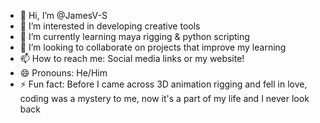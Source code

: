 - 👋 Hi, I’m @JamesV-S
- 👀 I’m interested in developing creative tools
- 🌱 I’m currently learning maya rigging & python scripting
- 💞️ I’m looking to collaborate on projects that improve my learning
- 📫 How to reach me: Social media links or my website!
- 😄 Pronouns: He/Him
- ⚡ Fun fact: Before I came across 3D animation rigging and fell in love,
  coding was a mystery to me, now it's a part of my life and I never look back
